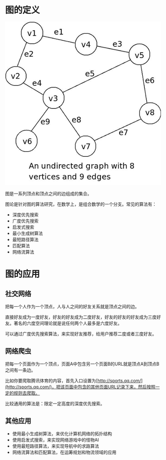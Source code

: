 # 图的定义

![图片来自网络，侵权删除](/assets/graph.jpeg)

图是一系列顶点和顶点之间的边组成的集合。

图论是针对图的算法研究，在数学上，是组合数学的一个分支。常见的算法有：

* 深度优先搜索
* 广度优先搜索
* 启发式搜索
* 最小生成树算法
* 最短路径算法
* 匹配算法
* 网络流算法

# 图的应用

## 社交网络

把每一个人作为一个顶点，人与人之间的好友关系就是顶点之间的边。

直接好友成为一度好友，好友的好友成为二度好友，好友的好友的好友成为三度好友。著名的六度空间理论就是说任何两个人最多是六度好友。

可以通过广度优先搜索算法，来实现好友推荐，给用户推荐二度或者三度好友。

## 网络爬虫

把每一个页面作为一个顶点，页面A中包含另一个页面B的URL就是顶点A到顶点B之间有一条边。

比如你要爬取腾讯体育的内容，首先入口设置为[http://sports.qq.com/](http://sports.qq.com/)，把该页面中包含的其他页面URL记录下来，然后按照一定的规则去爬取。

比较通用的算法是：限定一定高度的深度优先搜索。

## 其他应用

* 使用最小生成树算法，来优化计算机网络的拓扑结构
* 使用启发式搜索，来实现网络游戏中的怪物AI
* 使用最短路径算法，来实现导航中的求路算法
* 网络流算法和匹配算法，在运筹规划和物流领域的应用